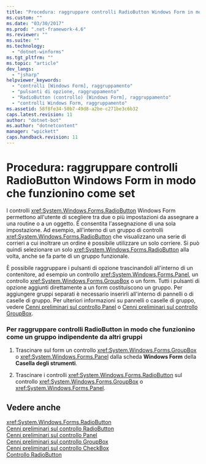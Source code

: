 ```yaml
---
title: "Procedura: raggruppare controlli RadioButton Windows Form in modo che funzionino come set | Microsoft Docs"
ms.custom: ""
ms.date: "03/30/2017"
ms.prod: ".net-framework-4.6"
ms.reviewer: ""
ms.suite: ""
ms.technology: 
  - "dotnet-winforms"
ms.tgt_pltfrm: ""
ms.topic: "article"
dev_langs: 
  - "jsharp"
helpviewer_keywords: 
  - "controlli [Windows Form], raggruppamento"
  - "pulsanti di opzione, raggruppamento"
  - "RadioButton (controllo) [Windows Form], raggruppamento"
  - "controlli Windows Form, raggruppamento"
ms.assetid: 58f8fe34-50b7-49d8-a2be-c271be3c6b32
caps.latest.revision: 11
author: "dotnet-bot"
ms.author: "dotnetcontent"
manager: "wpickett"
caps.handback.revision: 11
---
```

# Procedura: raggruppare controlli RadioButton Windows Form in modo che funzionino come set
I controlli <xref:System.Windows.Forms.RadioButton> Windows Form permettono all'utente di scegliere tra due o più impostazioni da assegnare a una routine o a un oggetto. È consentita l'assegnazione di una sola impostazione.  Ad esempio, all'interno di un gruppo di controlli <xref:System.Windows.Forms.RadioButton> che visualizzano una serie di corrieri a cui inoltrare un ordine è possibile utilizzare un solo corriere.  Si può quindi selezionare un solo <xref:System.Windows.Forms.RadioButton> alla volta, anche se fa parte di un gruppo funzionale.  
  
 È possibile raggruppare i pulsanti di opzione trascinandoli all'interno di un contenitore, ad esempio un controllo <xref:System.Windows.Forms.Panel>, un controllo <xref:System.Windows.Forms.GroupBox> o un form.  Tutti i pulsanti di opzione aggiunti direttamente a un form costituiscono un gruppo.  Per aggiungere gruppi separati è necessario inserirli all'interno di pannelli o di caselle di gruppo.  Per ulteriori informazioni su pannelli o caselle di gruppo, vedere [Cenni preliminari sul controllo Panel](../../../../docs/framework/winforms/controls/panel-control-overview-windows-forms.md) o [Cenni preliminari sul controllo GroupBox](../../../../docs/framework/winforms/controls/groupbox-control-overview-windows-forms.md).  
  
### Per raggruppare controlli RadioButton in modo che funzionino come un gruppo indipendente da altri gruppi  
  
1.  Trascinare sul form un controllo <xref:System.Windows.Forms.GroupBox> o <xref:System.Windows.Forms.Panel> dalla scheda **Windows Form** della **Casella degli strumenti**.  
  
2.  Trascinare i controlli <xref:System.Windows.Forms.RadioButton> sul controllo <xref:System.Windows.Forms.GroupBox> o <xref:System.Windows.Forms.Panel>.  
  
## Vedere anche  
 <xref:System.Windows.Forms.RadioButton>   
 [Cenni preliminari sul controllo RadioButton](../../../../docs/framework/winforms/controls/radiobutton-control-overview-windows-forms.md)   
 [Cenni preliminari sul controllo Panel](../../../../docs/framework/winforms/controls/panel-control-overview-windows-forms.md)   
 [Cenni preliminari sul controllo GroupBox](../../../../docs/framework/winforms/controls/groupbox-control-overview-windows-forms.md)   
 [Cenni preliminari sul controllo CheckBox](../../../../docs/framework/winforms/controls/checkbox-control-overview-windows-forms.md)   
 [Controllo RadioButton](../../../../docs/framework/winforms/controls/radiobutton-control-windows-forms.md)